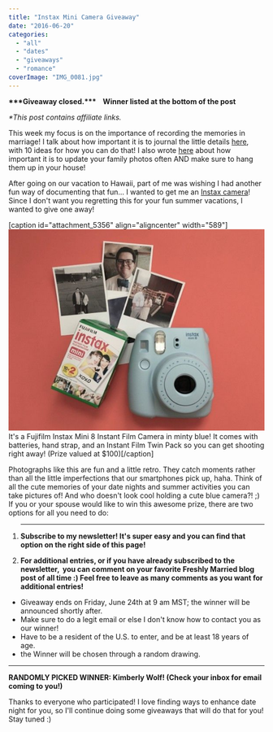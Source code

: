 ```yaml
---
title: "Instax Mini Camera Giveaway"
date: "2016-06-20"
categories: 
  - "all"
  - "dates"
  - "giveaways"
  - "romance"
coverImage: "IMG_0081.jpg"
---
```


**\*\*\*Giveaway closed.\*\*\*    Winner listed at the bottom of the post** 

_\*This post contains affiliate links._

This week my focus is on the importance of recording the memories in marriage! I talk about how important it is to journal the little details [here](http://freshlymarried.com/memory-lane/), with 10 ideas for how you can do that! I also wrote [here](http://freshlymarried.com/the-importance-of-family-photos/) about how important it is to update your family photos often AND make sure to hang them up in your house!

After going on our vacation to Hawaii, part of me was wishing I had another fun way of documenting that fun... I wanted to get me an [Instax camera](https://amzn.to/2H9HILn)! Since I don't want you regretting this for your fun summer vacations, I wanted to give one away!

\[caption id="attachment\_5356" align="aligncenter" width="589"\]![instax giveaway, giveaway, fujifilm giveaway, date night giveaway, camera giveaway, married giveaway, prize giveaway, summer giveaway, marriage advice, making memories, memory keeping, recording memories in marriage, marriage help, marriage fun, marriage ideas](/images/IMG_0549.jpg) It's a Fujifilm Instax Mini 8 Instant Film Camera in minty blue! It comes with batteries, hand strap, and an Instant Film Twin Pack so you can get shooting right away! (Prize valued at $100)\[/caption\]

Photographs like this are fun and a little retro. They catch moments rather than all the little imperfections that our smartphones pick up, haha. Think of all the cute memories of your date nights and summer activities you can take pictures of! And who doesn't look cool holding a cute blue camera?! ;) If you or your spouse would like to win this awesome prize, there are two options for all you need to do:

1. * * *
    
    **Subscribe to my newsletter! It's super easy and you can find that option on the right side of this page!**
2. **For additional entries, or if you have already subscribed to the newsletter,  you can comment on your favorite Freshly Married blog post of all time :) Feel free to leave as many comments as you want for additional entries!**

- Giveaway ends on Friday, June 24th at 9 am MST; the winner will be announced shortly after.
- Make sure to do a legit email or else I don't know how to contact you as our winner!
- Have to be a resident of the U.S. to enter, and be at least 18 years of age.
- the Winner will be chosen through a random drawing.

* * *

**RANDOMLY PICKED WINNER: Kimberly Wolf! (Check your inbox for email coming to you!)**

Thanks to everyone who participated! I love finding ways to enhance date night for you, so I'll continue doing some giveaways that will do that for you! Stay tuned :)
